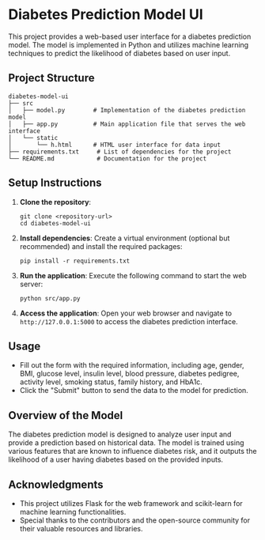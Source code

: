 # Diabetes Prediction Model UI

This project provides a web-based user interface for a diabetes prediction model. The model is implemented in Python and utilizes machine learning techniques to predict the likelihood of diabetes based on user input.

## Project Structure

```
diabetes-model-ui
├── src
│   ├── model.py        # Implementation of the diabetes prediction model
│   ├── app.py          # Main application file that serves the web interface
│   └── static
│       └── h.html      # HTML user interface for data input
├── requirements.txt     # List of dependencies for the project
└── README.md            # Documentation for the project
```

## Setup Instructions

1. **Clone the repository**:
   ```
   git clone <repository-url>
   cd diabetes-model-ui
   ```

2. **Install dependencies**:
   Create a virtual environment (optional but recommended) and install the required packages:
   ```
   pip install -r requirements.txt
   ```

3. **Run the application**:
   Execute the following command to start the web server:
   ```
   python src/app.py
   ```

4. **Access the application**:
   Open your web browser and navigate to `http://127.0.0.1:5000` to access the diabetes prediction interface.

## Usage

- Fill out the form with the required information, including age, gender, BMI, glucose level, insulin level, blood pressure, diabetes pedigree, activity level, smoking status, family history, and HbA1c.
- Click the "Submit" button to send the data to the model for prediction.

## Overview of the Model

The diabetes prediction model is designed to analyze user input and provide a prediction based on historical data. The model is trained using various features that are known to influence diabetes risk, and it outputs the likelihood of a user having diabetes based on the provided inputs.

## Acknowledgments

- This project utilizes Flask for the web framework and scikit-learn for machine learning functionalities.
- Special thanks to the contributors and the open-source community for their valuable resources and libraries.